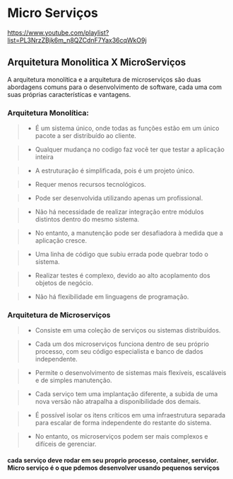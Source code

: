 # Micro Serviços
https://www.youtube.com/playlist?list=PL3NrzZBjk6m_n8QZCdnF7Yax36cqWkO9j

## Arquitetura Monolitica X MicroServiços

A arquitetura monolítica e a arquitetura de microserviços são duas abordagens comuns para o desenvolvimento de software, cada uma com suas próprias características e vantagens.

### Arquitetura Monolítica:

>* É um sistema único, onde todas as funções estão em um único pacote a ser distribuído ao cliente.

>* Qualquer mudança no codigo faz você ter que testar a aplicação inteira 
  
>* A estruturação é simplificada, pois é um projeto único.

>* Requer menos recursos tecnológicos.

>* Pode ser desenvolvida utilizando apenas um profissional.

>* Não há necessidade de realizar integração entre módulos distintos dentro do mesmo sistema.

>* No entanto, a manutenção pode ser desafiadora à medida que a aplicação cresce.

>* Uma linha de código que subiu errada pode quebrar todo o sistema.

>* Realizar testes é complexo, devido ao alto acoplamento dos objetos de negócio.

>* Não há flexibilidade em linguagens de programação.


### Arquitetura de Microserviços


>* Consiste em uma coleção de serviços ou sistemas distribuídos.

>* Cada um dos microserviços funciona dentro de seu próprio processo, com seu código especialista e banco de dados independente.

>* Permite o desenvolvimento de sistemas mais flexíveis, escaláveis e de simples manutenção.

>* Cada serviço tem uma implantação diferente, a subida de uma nova versão não atrapalha a disponibilidade dos demais.

>* É possível isolar os itens críticos em uma infraestrutura separada para escalar de forma independente do restante do sistema.

>* No entanto, os microserviços podem ser mais complexos e difíceis de gerenciar.



#### cada serviço deve rodar em seu proprio processo, container, servidor. Micro serviço é o que pdemos desenvolver usando pequenos serviços
